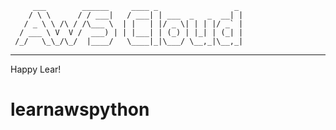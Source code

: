          ___        ______     ____ _                 _    
        / \ \      / / ___|   / ___| | ___  _   _  __| | 
       / _ \ \ /\ / /\___ \  | |   | |/ _ \| | | |/ _` | 
      / ___ \ V  V /  ___) | | |___| | (_) | |_| | (_| |
     /_/   \_\_/\_/  |____/   \____|_|\___/ \__,_|\__,_|  
 --------------------------------------------------------

Happy Lear!
# learnawspython

